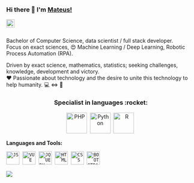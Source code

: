 ### Hi there 👋 I'm [Mateus!](https://github.com/JoseMateusCamargo) 
<a href="https://www.linkedin.com/in/jmateuscamargo/">
  <img align="left" alt="Mateus Camargo LinkedIn" width="22px" src="https://i.ibb.co/2d09ZdH/linkedin-logo-full.png" />
</a>
<br/>

<br/>Bachelor of Computer Science, data scientist / full stack developer. 
<br/>Focus on exact sciences, :heart_eyes: Machine Learning / Deep Learning, Robotic Process Automation (RPA). 

Driven by exact science, mathematics, statistics; seeking challenges, knowledge, development and victory. 
<br/>:heart: Passionate about technology and the desire to unite this technology to help humanity. :computer: <=> :dna:

<h3 align="center">Specialist in languages :rocket:</h3>
<p align="center">
<img src="https://i.ibb.co/X75fk3k/php-logo.png" height="55" alt="PHP">&nbsp
<img src="https://i.ibb.co/6W6CP9R/python-logo.png" height="55" alt="Python">&nbsp
<img src="https://i.ibb.co/0fKZ8bM/r-logo.png" height="55" alt="R">&nbsp
</p>

**Languages and Tools:** 
<p align="left">
<code><img height="35" src="https://i.ibb.co/x6JPDvR/javascript-logo.png" alt="JS"></code>&nbsp
<code><img height="35" src="https://i.ibb.co/8KKFmZv/vue-logo.png" alt="VUE"></code>&nbsp
<code><img height="35" src="https://i.ibb.co/dPXjz20/jquery-logo.gif" alt="JQUERY"></code>&nbsp
<code><img height="35" src="https://i.ibb.co/xJd0FFC/html5-logo.png" alt="HTML"></code>&nbsp
<code><img height="35" src="https://i.ibb.co/Y7QCDJv/css3-logo.png" alt="CSS"></code>&nbsp
<code><img height="35" src="https://i.ibb.co/TM815fs/bootstrap-logo.png" alt="BOOTSTRAP"></code>&nbsp
</p>

<a href="https://github.com/JoseMateusCamargo">
 <img align="center" src="https://github-readme-stats.vercel.app/api/top-langs/?username=JoseMateusCamargo&theme=light&hide_langs_below=1" />
</a>

<!--
![Mateus's github stats](https://github-readme-stats.vercel.app/api?username=JoseMateusCamargo&show_icons=true&hide_border=true)
-->


<!--
**JoseMateusCamargo/JoseMateusCamargo** is a ✨ _special_ ✨ repository because its `README.md` (this file) appears on your GitHub profile.

Here are some ideas to get you started:

- 🔭 I’m currently working on ...
- 🌱 I’m currently learning ...
- 👯 I’m looking to collaborate on ...
- 🤔 I’m looking for help with ...
- 💬 Ask me about ...
- 📫 How to reach me: ...
- 😄 Pronouns: ...
- ⚡ Fun fact: ...
-->
